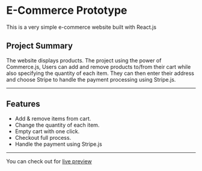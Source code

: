 # E-Commerce Prototype
This is a very simple e-commerce website built with React.js

## Project Summary
The website displays products. The project using the power of Commerce.js, Users can add and remove products to/from their cart while also specifying the quantity of each item. They can then enter their address and choose Stripe to handle the payment processing using Stripe.js.

---
## Features
- Add & remove items from cart.
- Change the quantity of each item.
- Empty cart with one click.
- Checkout full process.
- Handle the payment using Stripe.js

---
You can check out for [live preview](https://commerce-prototype.netlify.app/)
